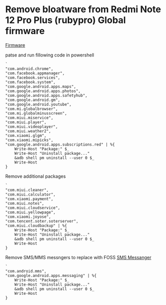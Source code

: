 # Remove bloatware from Redmi Note 12 Pro Plus (rubypro) Global firmware

[Firmware](https://xiaomifirmwareupdater.com/miui/ruby/)

patse and run fillowing code in powershell

```pwsh
`
"com.android.chrome",
"com.facebook.appmanager",
"com.facebook.services",
"com.facebook.system",
"com.google.android.apps.maps",
"com.google.android.apps.photos",
"com.google.android.apps.safetyhub",
"com.google.android.gm",
"com.google.android.youtube",
"com.mi.globalbrowser",
"com.mi.globalminusscreen",
"com.miui.miservice",
"com.miui.player",
"com.miui.videoplayer",
"com.miui.weather2",
"com.xiaomi.glgm",
"com.xiaomi.mipicks",
"com.google.android.apps.subscriptions.red" | %{
	Write-Host "Package:" $_
	Write-Host "Uninstall package..."
	&adb shell pm uninstall --user 0 $_
	Write-Host
}
```

Remove additional packages

```pwsh
`
"com.miui.cleaner",
"com.miui.calculator",
"com.xiaomi.payment",
"com.miui.notes",
"com.miui.cloudservice",
"com.miui.yellowpage",
"com.xiaomi.joyose",
"com.tencent.soter.soterserver",
"com.miui.cloudbackup" | %{
	Write-Host "Package:" $_
	Write-Host "Uninstall package..."
	&adb shell pm uninstall --user 0 $_
	Write-Host
}
```


Remove SMS/MMS messngers to replace with FOSS [SMS Messanger](https://f-droid.org/en/packages/com.simplemobiletools.smsmessenger/)

```pwsh
`
"com.android.mms",
"com.google.android.apps.messaging" | %{
	Write-Host "Package:" $_
	Write-Host "Uninstall package..."
	&adb shell pm uninstall --user 0 $_
	Write-Host
}
```





